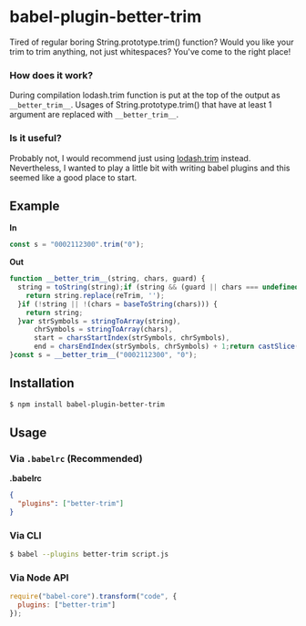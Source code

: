 # babel-plugin-better-trim

Tired of regular boring String.prototype.trim() function? Would you like your trim to trim anything, not just whitespaces?
You've come to the right place! 

### How does it work?
During compilation lodash.trim function is put at the top of the output as `__better_trim__`. Usages of String.prototype.trim() that have at least 1 argument  are replaced with `__better_trim__`.

### Is it useful?
Probably not, I would recommend just using [lodash.trim](https://www.npmjs.com/package/lodash.trim) instead.
Nevertheless, I wanted to play a little bit with writing babel plugins and this seemed like a good place to start.

## Example

**In**

```js
const s = "0002112300".trim("0");
```

**Out**

```js
function __better_trim__(string, chars, guard) {
  string = toString(string);if (string && (guard || chars === undefined)) {
    return string.replace(reTrim, '');
  }if (!string || !(chars = baseToString(chars))) {
    return string;
  }var strSymbols = stringToArray(string),
      chrSymbols = stringToArray(chars),
      start = charsStartIndex(strSymbols, chrSymbols),
      end = charsEndIndex(strSymbols, chrSymbols) + 1;return castSlice(strSymbols, start, end).join('');
}const s = __better_trim__("0002112300", "0");
```

## Installation

```sh
$ npm install babel-plugin-better-trim
```

## Usage

### Via `.babelrc` (Recommended)

**.babelrc**

```json
{
  "plugins": ["better-trim"]
}
```

### Via CLI

```sh
$ babel --plugins better-trim script.js
```

### Via Node API

```javascript
require("babel-core").transform("code", {
  plugins: ["better-trim"]
});
```
